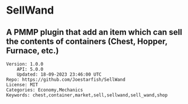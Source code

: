 # SellWand
## A PMMP plugin that add an item which can sell the contents of containers (Chest, Hopper, Furnace, etc.)
```properties
Version: 1.0.0
    API: 5.0.0
    Updated: 18-09-2023 23:46:00 UTC
Repo: https://github.com/Joestarfish/SellWand
License: MIT
Categories: Economy,Mechanics
Keywords: chest,container,market,sell,sellwand,sell_wand,shop
```